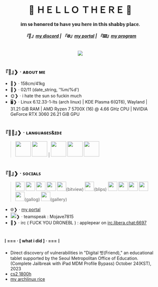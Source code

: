 <h1 align="center">👋 ＨＥＬＬＯ  ＴＨＥＲＥ 🤗</h1>
<h4 align="center">𝕚𝕞 𝕤𝕠 𝕙𝕠𝕟𝕠𝕣𝕖𝕕 𝕥𝕠 𝕙𝕒𝕧𝕖 𝕪𝕠𝕦 𝕙𝕖𝕣𝕖 𝕚𝕟 𝕥𝕙𝕚𝕤 𝕤𝕙𝕒𝕓𝕓𝕪 𝕡𝕝𝕒𝕔𝕖.</h4>
<h5 align="center">『💬』<a href="https://discord.com/users/684801166034731045">my discord</a>  | 『🌐』<a href="https://ishowfeed.neocities.org">my portal</a>  | 『⌨️』<a href="https://github.com/usercruser/pytaja">my program</a><br><br><br><img src="https://usercruser.neocities.org/usercruser1.png"></h5>
<h1></h1>


### 『🤗』❯ㆍᴀʙᴏᴜᴛ ᴍᴇ
- 📏❯ㆍ158cm/41kg
- 🎂❯ㆍ02/11 (date_string, '%m/%d')
- 🌞❯ㆍi hate the sun so fuckin much
- 🖥️❯ㆍLinux 6.12.33-1-lts (arch linux) | KDE Plasma 6(QT6), Wayland | 31.21 GiB RAM | AMD Ryzen 7 5700X (16) @ 4.66 GHz CPU | NVIDIA GeForce RTX 3060 26.21 GiB GPU

<h1></h1>

### 『👨‍💻』❯ㆍʟᴀɴɢᴜᴀɢᴇꜱ&ɪᴅᴇ
> <a href="https://python.org"><img src="https://images.icon-icons.com/2699/PNG/512/python_logo_icon_168886.png" width="50" height="50" /></a>  <a href="https://webstore.iec.ch/en/publication/102886"><img src="https://www.omar-ibrahim.com/images/raster/programming-language/clang.png" width="50" height="50" /></a> | <a href="https://neovim.io"><img src="https://upload.wikimedia.org/wikipedia/commons/thumb/3/3a/Neovim-mark.svg/1200px-Neovim-mark.svg.png" width="50" height="50"></a>  <a href="https://vscode.dev"><img src="https://upload.wikimedia.org/wikipedia/commons/thumb/9/9a/Visual_Studio_Code_1.35_icon.svg/512px-Visual_Studio_Code_1.35_icon.svg.png" width="50" height="50" /></a>  <a href="https://visualstudio.microsoft.com/ko/vs/"><img src="https://static-00.iconduck.com/assets.00/visual-studio-icon-256x255-8uee0dbo.png" width="50" height="50" /></a>

<h1></h1>

### 『💬』❯ㆍꜱᴏᴄɪᴀʟꜱ
> <a href="steamcommunity.com/id/p0pl99"><img src="https://github.com/user-attachments/assets/a9e4a9d4-6946-4966-af4a-824e9ce83384" width="30" height="30" /></a>  <a href="https://store.epicgames.com/ko/u/0f6e62242aab4d6ea05a70c93211defa"><img src="https://github.com/user-attachments/assets/18c545bc-1abb-43c6-a93c-fc2bba1a8ea4" width="30" height="30" /></a>  <a href="https://discord.com/users/684801166034731045"><img src="https://github.com/user-attachments/assets/a528f8d6-9dfb-42cf-8e5d-4ce06b1b94ba" width="30" height="30" /></a>  <a href="https://telegram.me/@seoul_sexking"><img src="https://github.com/user-attachments/assets/ab94d07c-ff61-4fef-9695-f7823e0e05c0" width="30" height="30" /></a>  <a href="https://www.bitview.net/user/MungtangE"><img src="https://github.com/user-attachments/assets/da2889d9-213c-4651-84a8-dc9977292bf0" width="30" height="30" /></a>(bitview)  <a href="https://blips.club/usercruser"><img src="https://github.com/user-attachments/assets/6a3f8c1f-28a3-412b-8798-aca2feb0effa" width="30" height="30" /></a>(blips) <a href="https://https://planet.moe/@tootuser77"><img src="https://github.com/user-attachments/assets/6b03f55b-1072-43fd-ba2f-faa8495f3caa" width="30" height="30" /></a>  <a href="https://www.reddit.com/user/CartoonistItchy6764/"><img src="https://static-00.iconduck.com/assets.00/reddit-icon-512x512-q67bvjvq.png" width="30" height="30" /></a>  <a href="https://watchpeopledie.tv/@p0pl99"><img src="https://github.com/user-attachments/assets/8a9e7a96-567b-49f0-ae34-71301011e7ae" width="30" height="30" /></a>  <a href="https://spacehey.com/profile?id=2584121"><img src="https://github.com/user-attachments/assets/0f98df74-b5fa-4c72-a41f-c4a3db0f1d92" width="30" height="30" /></a>  <a href="https://gallog.dcinside.com/public0006"><img src="https://github.com/user-attachments/assets/96bacefd-071c-4cb8-962d-997f43b002ae" width="30" height="30" /></a>(gallog)  <a href="gall.dcinside.com/softwaredev"><img src="https://github.com/user-attachments/assets/4653e85c-22b1-4b16-8d8d-8ab5c20ea5c9" width="30" height="30" /></a>(gallery)
- 🌐❯ㆍ[my portal](https://ishowfeed.neocities.org)
- <a href="https://teamspeak.com"><img src="https://github.com/user-attachments/assets/2f35efcb-02a8-4ea4-b789-9c9d5098a4db" width="19" height="19" /></a>❯ㆍteamspeak : Mojave7815
- 💬❯ㆍirc ( FUCK YOU DRONEBL ) : applepear on [irc.libera.chat:6697](https://web.libera.chat/gamja)

<h1></h1>

#### ㅣ=== · [ what i did ] · ===ㅣ
- Direct discovery of vulnerabilities in "Digital 벗(Friend)," an educational tablet supported by the Seoul Metropolitan Office of Education. (Complete Jailbreak with iPad MDM Profile Bypass) October 24(KST), 2023
- [cs2 1800h](https://steamcommunity.com/id/p0pl99)
- [my archlinux rice](https://gall.dcinside.com/m/github/77657)
